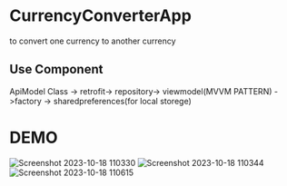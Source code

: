 # CurrencyConverterApp

to convert one currency to another currency

## Use Component

ApiModel Class -> retrofit-> repository-> viewmodel(MVVM PATTERN) ->factory -> sharedpreferences(for local storege)

# DEMO


![Screenshot 2023-10-18 110330](https://github.com/ajaymaurya07/CurrencyConverterApp/assets/140266310/e503afac-f7e2-4ebc-979b-00c29324ff4d)
![Screenshot 2023-10-18 110344](https://github.com/ajaymaurya07/CurrencyConverterApp/assets/140266310/a4cd4be3-2811-47a3-87cc-abd1b813f172)
![Screenshot 2023-10-18 110615](https://github.com/ajaymaurya07/CurrencyConverterApp/assets/140266310/796c58bc-7776-42d4-86f0-a0b840365fe5)
